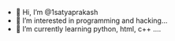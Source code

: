 - 👋 Hi, I’m @1satyaprakash
- 👀 I’m interested in programming and hacking...
- 🌱 I’m currently learning python, html, c++ ....
<!---
1satyaprakash/1satyaprakash is a ✨ special ✨ repository because its `README.md` (this file) appears on your GitHub profile.
You can click the Preview link to take a look at your changes.
--->

